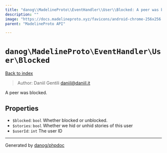 ```yaml
---
title: "danog\\MadelineProto\\EventHandler\\User\\Blocked: A peer was blocked."
description: ""
image: "https://docs.madelineproto.xyz/favicons/android-chrome-256x256.png"
parent: "MadelineProto API"

---
```

# `danog\MadelineProto\EventHandler\User\Blocked`
[Back to index](../../../../index.html)

> Author: Daniil Gentili <daniil@daniil.it>  
  

A peer was blocked.  



## Properties
* `$blocked`: `bool` Whether blocked or unblocked.
* `$stories`: `bool` Whether we hid or unhid stories of this user
* `$userId`: `int` The user ID
---
Generated by [danog/phpdoc](https://phpdoc.daniil.it)
